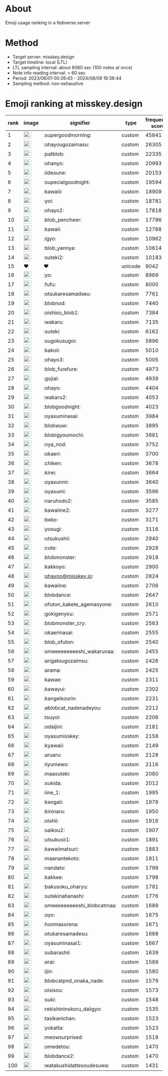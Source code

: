 # About
Emoji usage ranking in a fediverse server

# Method
- Target server: misskey.design
- Target timeline: local (LTL)
- LTL sampling interval: about 6060 sec (100 notes at once)
- Note info reading interval: > 60 sec
- Period: 2023/06/01 00:26:43 - 2024/08/09 19:36:44 
- Sampling method: non-exhaustive

# Emoji ranking at misskey.design

|rank|image|signifier|type|frequency score|
|----|----|----|----|----|
|1|<img height="24" src="https://misskey.design/emoji/supergoodmorning.webp">|:supergoodmorning:|custom|45841|
|2|<img height="24" src="https://misskey.design/emoji/ohayougozaimasu.webp">|:ohayougozaimasu:|custom|26305|
|3|<img height="24" src="https://misskey.design/emoji/patblob.webp">|:patblob:|custom|22335|
|4|<img height="24" src="https://misskey.design/emoji/ohanyo.webp">|:ohanyo:|custom|20993|
|5|<img height="24" src="https://misskey.design/emoji/iidesune.webp">|:iidesune:|custom|20153|
|6|<img height="24" src="https://misskey.design/emoji/supecialgoodnight.webp">|:supecialgoodnight:|custom|19594|
|7|<img height="24" src="https://misskey.design/emoji/kawaiii.webp">|:kawaiii:|custom|18909|
|8|<img height="24" src="https://misskey.design/emoji/yoi.webp">|:yoi:|custom|18781|
|9|<img height="24" src="https://misskey.design/emoji/ohayo2.webp">|:ohayo2:|custom|17818|
|10|<img height="24" src="https://misskey.design/emoji/blob_pencheer.webp">|:blob_pencheer:|custom|17786|
|11|<img height="24" src="https://misskey.design/emoji/kawaii.webp">|:kawaii:|custom|12768|
|12|<img height="24" src="https://misskey.design/emoji/igyo.webp">|:igyo:|custom|10962|
|13|<img height="24" src="https://misskey.design/emoji/blob_yannya.webp">|:blob_yannya:|custom|10614|
|14|<img height="24" src="https://misskey.design/emoji/suteki2.webp">|:suteki2:|custom|10183|
|15|❤|❤|unicode|9042|
|16|<img height="24" src="https://misskey.design/emoji/yo.webp">|:yo:|custom|8969|
|17|<img height="24" src="https://misskey.design/emoji/fufu.webp">|:fufu:|custom|8000|
|18|<img height="24" src="https://misskey.design/emoji/otsukaresamadseu.webp">|:otsukaresamadseu:|custom|7761|
|19|<img height="24" src="https://misskey.design/emoji/blobnod.webp">|:blobnod:|custom|7440|
|20|<img height="24" src="https://misskey.design/emoji/oishiso_blob1.webp">|:oishiso_blob1:|custom|7384|
|21|<img height="24" src="https://misskey.design/emoji/wakaru.webp">|:wakaru:|custom|7135|
|22|<img height="24" src="https://misskey.design/emoji/suteki.webp">|:suteki:|custom|6162|
|23|<img height="24" src="https://misskey.design/emoji/sugokusugoi.webp">|:sugokusugoi:|custom|5896|
|24|<img height="24" src="https://misskey.design/emoji/kakoii.webp">|:kakoii:|custom|5010|
|25|<img height="24" src="https://misskey.design/emoji/ohayo3.webp">|:ohayo3:|custom|5005|
|26|<img height="24" src="https://misskey.design/emoji/blob_furefure.webp">|:blob_furefure:|custom|4973|
|27|<img height="24" src="https://misskey.design/emoji/gojiai.webp">|:gojiai:|custom|4939|
|28|<img height="24" src="https://misskey.design/emoji/ohayo.webp">|:ohayo:|custom|4404|
|29|<img height="24" src="https://misskey.design/emoji/wakaru2.webp">|:wakaru2:|custom|4053|
|30|<img height="24" src="https://misskey.design/emoji/blobgoodnight.webp">|:blobgoodnight:|custom|4023|
|31|<img height="24" src="https://misskey.design/emoji/oyasuminasai.webp">|:oyasuminasai:|custom|3984|
|32|<img height="24" src="https://misskey.design/emoji/blobwuw.webp">|:blobwuw:|custom|3895|
|33|<img height="24" src="https://misskey.design/emoji/blobigyoumochi.webp">|:blobigyoumochi:|custom|3881|
|34|<img height="24" src="https://misskey.design/emoji/nya_nod.webp">|:nya_nod:|custom|3752|
|35|<img height="24" src="https://misskey.design/emoji/okaeri.webp">|:okaeri:|custom|3700|
|36|<img height="24" src="https://misskey.design/emoji/chiken.webp">|:chiken:|custom|3678|
|37|<img height="24" src="https://misskey.design/emoji/kirei.webp">|:kirei:|custom|3664|
|38|<img height="24" src="https://misskey.design/emoji/oyasunmi.webp">|:oyasunmi:|custom|3640|
|39|<img height="24" src="https://misskey.design/emoji/oyasumi.webp">|:oyasumi:|custom|3596|
|40|<img height="24" src="https://misskey.design/emoji/naruhodo2.webp">|:naruhodo2:|custom|3585|
|41|<img height="24" src="https://misskey.design/emoji/kawaiine2.webp">|:kawaiine2:|custom|3277|
|42|<img height="24" src="https://misskey.design/emoji/beko.webp">|:beko:|custom|3171|
|43|<img height="24" src="https://misskey.design/emoji/yosugi.webp">|:yosugi:|custom|3116|
|44|<img height="24" src="https://misskey.design/emoji/utsukushii.webp">|:utsukushii:|custom|2940|
|45|<img height="24" src="https://misskey.design/emoji/cute.webp">|:cute:|custom|2928|
|46|<img height="24" src="https://misskey.design/emoji/blobmonster.webp">|:blobmonster:|custom|2918|
|47|<img height="24" src="https://misskey.design/emoji/kakkoyo.webp">|:kakkoyo:|custom|2900|
|48|<img height="24" src="https://misskey.design/emoji/ohayoo.webp">|:ohayoo@misskey.io:|custom|2824|
|49|<img height="24" src="https://misskey.design/emoji/kawaiine.webp">|:kawaiine:|custom|2706|
|50|<img height="24" src="https://misskey.design/emoji/blobdance.webp">|:blobdance:|custom|2647|
|51|<img height="24" src="https://misskey.design/emoji/ofuton_kakete_agemasyone.webp">|:ofuton_kakete_agemasyone:|custom|2610|
|52|<img height="24" src="https://misskey.design/emoji/gokigenyou.webp">|:gokigenyou:|custom|2571|
|53|<img height="24" src="https://misskey.design/emoji/blobmonster_cry.webp">|:blobmonster_cry:|custom|2563|
|54|<img height="24" src="https://misskey.design/emoji/okaerinasai.webp">|:okaerinasai:|custom|2555|
|55|<img height="24" src="https://misskey.design/emoji/blob_ofuton.webp">|:blob_ofuton:|custom|2540|
|56|<img height="24" src="https://misskey.design/emoji/smeeeeeeeeeshi_wakarunaa.webp">|:smeeeeeeeeeshi_wakarunaa:|custom|2455|
|57|<img height="24" src="https://misskey.design/emoji/arigatougozaimsu.webp">|:arigatougozaimsu:|custom|2426|
|58|<img height="24" src="https://misskey.design/emoji/arama.webp">|:arama:|custom|2425|
|59|<img height="24" src="https://misskey.design/emoji/kawae.webp">|:kawae:|custom|2311|
|60|<img height="24" src="https://misskey.design/emoji/kawayui.webp">|:kawayui:|custom|2302|
|61|<img height="24" src="https://misskey.design/emoji/kangeikourin.webp">|:kangeikourin:|custom|2231|
|62|<img height="24" src="https://misskey.design/emoji/ablobcat_nadenadeyou.webp">|:ablobcat_nadenadeyou:|custom|2212|
|63|<img height="24" src="https://misskey.design/emoji/tsuyoi.webp">|:tsuyoi:|custom|2206|
|64|<img height="24" src="https://misskey.design/emoji/odaijini.webp">|:odaijini:|custom|2181|
|65|<img height="24" src="https://misskey.design/emoji/oyasumisskey.webp">|:oyasumisskey:|custom|2158|
|66|<img height="24" src="https://misskey.design/emoji/kyawaii.webp">|:kyawaii:|custom|2149|
|67|<img height="24" src="https://misskey.design/emoji/aruaru.webp">|:aruaru:|custom|2128|
|68|<img height="24" src="https://misskey.design/emoji/iiyumewo.webp">|:iiyumewo:|custom|2116|
|69|<img height="24" src="https://misskey.design/emoji/maasuteki.webp">|:maasuteki:|custom|2080|
|70|<img height="24" src="https://misskey.design/emoji/sukida.webp">|:sukida:|custom|2012|
|71|<img height="24" src="https://misskey.design/emoji/iine_1.webp">|:iine_1:|custom|1995|
|72|<img height="24" src="https://misskey.design/emoji/kaogaii.webp">|:kaogaii:|custom|1978|
|73|<img height="24" src="https://misskey.design/emoji/kininaru.webp">|:kininaru:|custom|1950|
|74|<img height="24" src="https://misskey.design/emoji/oishii.webp">|:oishii:|custom|1916|
|75|<img height="24" src="https://misskey.design/emoji/saikou2.webp">|:saikou2:|custom|1907|
|76|<img height="24" src="https://misskey.design/emoji/utsukusii1.webp">|:utsukusii1:|custom|1891|
|77|<img height="24" src="https://misskey.design/emoji/kawaiimatsuri.webp">|:kawaiimatsuri:|custom|1883|
|78|<img height="24" src="https://misskey.design/emoji/maanantekoto.webp">|:maanantekoto:|custom|1811|
|79|<img height="24" src="https://misskey.design/emoji/nandato.webp">|:nandato:|custom|1799|
|80|<img height="24" src="https://misskey.design/emoji/kakkee.webp">|:kakkee:|custom|1798|
|81|<img height="24" src="https://misskey.design/emoji/bakusoku_oharyu.webp">|:bakusoku_oharyu:|custom|1781|
|82|<img height="24" src="https://misskey.design/emoji/sutekinahanashi.webp">|:sutekinahanashi:|custom|1776|
|83|<img height="24" src="https://misskey.design/emoji/smeeeeeeeeeshi_blobcatmaa.webp">|:smeeeeeeeeeshi_blobcatmaa:|custom|1689|
|84|<img height="24" src="https://misskey.design/emoji/oyo.webp">|:oyo:|custom|1675|
|85|<img height="24" src="https://misskey.design/emoji/honmasorena.webp">|:honmasorena:|custom|1671|
|86|<img height="24" src="https://misskey.design/emoji/otukaresamadesu.webp">|:otukaresamadesu:|custom|1668|
|87|<img height="24" src="https://misskey.design/emoji/oyasuminasai1.webp">|:oyasuminasai1:|custom|1667|
|88|<img height="24" src="https://misskey.design/emoji/subarashii.webp">|:subarashii:|custom|1639|
|89|<img height="24" src="https://misskey.design/emoji/erai.webp">|:erai:|custom|1589|
|90|<img height="24" src="https://misskey.design/emoji/ijin.webp">|:ijin:|custom|1580|
|91|<img height="24" src="https://misskey.design/emoji/blobcatpnd_onaka_nade.webp">|:blobcatpnd_onaka_nade:|custom|1579|
|92|<img height="24" src="https://misskey.design/emoji/oisisou.webp">|:oisisou:|custom|1573|
|93|<img height="24" src="https://misskey.design/emoji/suki.webp">|:suki:|custom|1548|
|94|<img height="24" src="https://misskey.design/emoji/rekishininokoru_daiigyo.webp">|:rekishininokoru_daiigyo:|custom|1535|
|95|<img height="24" src="https://misskey.design/emoji/tasikanichan.webp">|:tasikanichan:|custom|1523|
|96|<img height="24" src="https://misskey.design/emoji/yokatta.webp">|:yokatta:|custom|1523|
|97|<img height="24" src="https://misskey.design/emoji/meowsurprised.webp">|:meowsurprised:|custom|1518|
|98|<img height="24" src="https://misskey.design/emoji/omedetou.webp">|:omedetou:|custom|1470|
|99|<img height="24" src="https://misskey.design/emoji/blobdance2.webp">|:blobdance2:|custom|1470|
|100|<img height="24" src="https://misskey.design/emoji/watakushidattesoudesuwa.webp">|:watakushidattesoudesuwa:|custom|1431|
